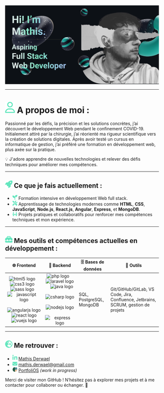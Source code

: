 ![Banner](./images/banner.png)

---

# <img src="./icons/user.svg" width="32"/> A propos de moi :

Passionné par les défis, la précision et les solutions concrètes, j’ai
découvert le développement Web pendant le confinement COVID-19.
Initialement attiré par la chirurgie, j’ai réorienté ma rigueur scientifique vers
la création de solutions digitales. Après avoir testé un cursus en
informatique de gestion, j’ai préféré une formation en développement web,
plus axée sur la pratique.   

💡 J'adore apprendre de nouvelles technologies et relever des défis techniques pour améliorer mes compétences.

---

## <img src="./icons/rocket.svg" width="24"/> Ce que je fais actuellement :  
- <img src="./icons/seedling.svg" width="16"/> Formation intensive en développement Web full stack.  
- <img src="./icons/tools.svg" width="16"/> Apprentissage de technologies modernes comme **HTML**, **CSS**, **JavaScript**, **Node.js**, **React.js**, **Angular**, **Express**, et **MongoDB**.  
- <img src="./icons/people-arrows.svg" width="16"/> Projets pratiques et collaboratifs pour renforcer mes compétences techniques et mon expérience. 

---

## <img src="./icons/toolbox.svg" width="24rem"/> Mes outils et compétences actuelles en développement :  
| 🌐 **Frontend**       | 💾 **Backend**         | 🗄️ **Bases de données** | 🔧 **Outils**                  |
|-----------------------|-----------------------|--------------------------|--------------------------------|
| <div align="center"><img src="https://img.shields.io/badge/HTML5-E34F26?logo=html5&logoColor=white&style=for-the-badge" height="40" alt="html5 logo"  /><img width="12" /><img src="https://img.shields.io/badge/CSS3-1572B6?logo=css3&logoColor=white&style=for-the-badge" height="40" alt="css3 logo"  /><img width="12" /><img src="https://img.shields.io/badge/Sass-CC6699?logo=sass&logoColor=black&style=for-the-badge" height="40" alt="sass logo"  /><img width="12" /><img src="https://img.shields.io/badge/JavaScript-F7DF1E?logo=javascript&logoColor=black&style=for-the-badge" height="40" alt="javascript logo"  /><img width="12" /><img src="https://img.shields.io/badge/Angular-DD0031?logo=angular&logoColor=white&style=for-the-badge" height="40" alt="angularjs logo"  /><img width="12" /><img src="https://img.shields.io/badge/React-61DAFB?logo=react&logoColor=black&style=for-the-badge" height="40" alt="react logo"  /><img width="12" /><img src="https://img.shields.io/badge/Vue.js-4FC08D?logo=vuedotjs&logoColor=black&style=for-the-badge" height="40" alt="vuejs logo"  /></div> | <div align="center"><img src="https://cdn.jsdelivr.net/gh/devicons/devicon/icons/php/php-original.svg" height="40" alt="php logo"  /><img width="12" /><img src="https://cdn.jsdelivr.net/gh/devicons/devicon/icons/laravel/laravel-original.svg" height="40" alt="laravel logo"  /><img width="12" /><img src="https://cdn.jsdelivr.net/gh/devicons/devicon/icons/java/java-original.svg" height="40" alt="java logo"  /><img width="12" /><img src="https://cdn.jsdelivr.net/gh/devicons/devicon/icons/csharp/csharp-original.svg" height="40" alt="csharp logo"  /><img width="12" /><img src="https://cdn.simpleicons.org/nodedotjs/339933" height="40" alt="nodejs logo"  /><img width="12" /><img src="https://skillicons.dev/icons?i=express" height="40" alt="express logo"  /></div> | SQL, PostgreSQL, MongoDB           | Git/GitHub/GitLab, VS Code, Jira, Confluence, Jetbrains, SCRUM, gestion de projets    |
 
---

## <img src="./icons/earth.svg" width="24"/> Me retrouver :  
- <img src="./icons/linkedin.svg" width="16"/>  [Mathis Derwael](www.linkedin.com/in/mathis-derwael)  
- <img src="./icons/envelope.svg" width="16"/>  [mathis.derwael@gmail.com](mailto:mathis.derwael@gmail.com)
- <img src="./images/logo.png" width="16"/>  [PortfoliOS](https://tr0lgar.github.io/portfoliOS/) *(work in progress)*   


Merci de visiter mon GitHub ! N’hésitez pas à explorer mes projets et à me contacter pour collaborer ou échanger. 🚀
